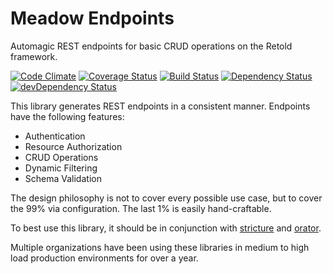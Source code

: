 # Meadow Endpoints

Automagic REST endpoints for basic CRUD operations on the Retold framework.

[![Code Climate](https://codeclimate.com/github/stevenvelozo/meadow-endpoints/badges/gpa.svg)](https://codeclimate.com/github/stevenvelozo/meadow-endpoints) [![Coverage Status](https://coveralls.io/repos/stevenvelozo/meadow-endpoints/badge.svg?branch=master)](https://coveralls.io/r/stevenvelozo/meadow-endpoints?branch=master) [![Build Status](https://travis-ci.org/stevenvelozo/meadow-endpoints.svg?branch=master)](https://travis-ci.org/stevenvelozo/meadow-endpoints) [![Dependency Status](https://david-dm.org/stevenvelozo/meadow-endpoints.svg)](https://david-dm.org/stevenvelozo/meadow-endpoints) [![devDependency Status](https://david-dm.org/stevenvelozo/meadow-endpoints/dev-status.svg)](https://david-dm.org/stevenvelozo/meadow-endpoints#info=devDependencies)

This library generates REST endpoints in a consistent manner.  Endpoints have the following features:

* Authentication
* Resource Authorization
* CRUD Operations
* Dynamic Filtering
* Schema Validation

The design philosophy is not to cover every possible use case, but to cover the 99% via configuration.  The last 1% is easily hand-craftable.

To best use this library, it should be in conjunction with [stricture](https://github.com/stevenvelozo/stricture) and [orator](https://github.com/stevenvelozo/orator).

Multiple organizations have been using these libraries in medium to high load production environments for over a year.